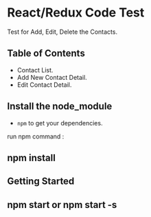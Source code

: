 # React/Redux Code Test
Test for Add, Edit, Delete the Contacts.

## Table of Contents
- Contact List.
- Add New Contact Detail.
- Edit Contact Detail.

## Install the node_module
- `npm` to get your dependencies.

run npm command :
## npm install

## Getting Started

## npm start or npm start -s
